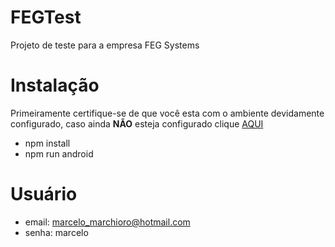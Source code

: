 # FEGTest

Projeto de teste para a empresa FEG Systems

# Instalação

Primeiramente certifique-se de que você esta com o ambiente devidamente configurado, caso ainda **NÃO** esteja configurado clique [AQUI](https://react-native.rocketseat.dev)

- npm install
- npm run android

# Usuário

- email: marcelo_marchioro@hotmail.com
- senha: marcelo
